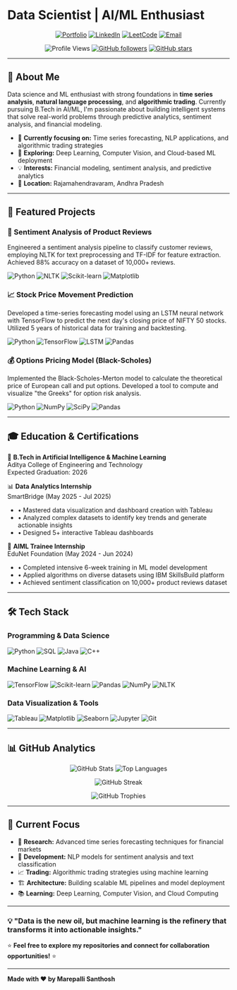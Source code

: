 # Data Scientist | AI/ML Enthusiast

<div align="center">

[![Portfolio](https://img.shields.io/badge/-Portfolio-FF5722?style=for-the-badge&logo=firefox&logoColor=white)](https://marepallisanthosh.engineer)
[![LinkedIn](https://img.shields.io/badge/-LinkedIn-0077B5?style=for-the-badge&logo=linkedin&logoColor=white)](https://www.linkedin.com/in/f2f2aed9/)
[![LeetCode](https://img.shields.io/badge/-LeetCode-FFA116?style=for-the-badge&logo=leetcode&logoColor=black)](https://leetcode.com/u/74cf8cce/)
[![Email](https://img.shields.io/badge/-Email-D14836?style=for-the-badge&logo=gmail&logoColor=white)](mailto:marepallisanthosh.999333@gmail.com)

![Profile Views](https://komarev.com/ghpvc/?username=marepallisanthosh999333&color=blue&style=flat-square)
[![GitHub followers](https://img.shields.io/github/followers/marepallisanthosh999333?label=Followers&style=social)](https://github.com/marepallisanthosh999333?tab=followers)
[![GitHub stars](https://img.shields.io/github/stars/marepallisanthosh999333?label=Stars&style=social)](https://github.com/marepallisanthosh999333)

</div>

---

## 🧠 About Me

Data science and ML enthusiast with strong foundations in **time series analysis**, **natural language processing**, and **algorithmic trading**. Currently pursuing B.Tech in AI/ML, I'm passionate about building intelligent systems that solve real-world problems through predictive analytics, sentiment analysis, and financial modeling.

- 🔭 **Currently focusing on:** Time series forecasting, NLP applications, and algorithmic trading strategies
- 🌱 **Exploring:** Deep Learning, Computer Vision, and Cloud-based ML deployment
- 💡 **Interests:** Financial modeling, sentiment analysis, and predictive analytics
- 📍 **Location:** Rajamahendravaram, Andhra Pradesh

---

## 🚀 Featured Projects

### 🎯 Sentiment Analysis of Product Reviews
Engineered a sentiment analysis pipeline to classify customer reviews, employing NLTK for text preprocessing and TF-IDF for feature extraction. Achieved 88% accuracy on a dataset of 10,000+ reviews.

![Python](https://img.shields.io/badge/-Python-3776AB?style=flat-square&logo=python&logoColor=white)
![NLTK](https://img.shields.io/badge/-NLTK-006400?style=flat-square&logo=python&logoColor=white)
![Scikit-learn](https://img.shields.io/badge/-Scikit--learn-F7931E?style=flat-square&logo=scikit-learn&logoColor=white)
![Matplotlib](https://img.shields.io/badge/-Matplotlib-11557c?style=flat-square&logo=python&logoColor=white)

### 📈 Stock Price Movement Prediction
Developed a time-series forecasting model using an LSTM neural network with TensorFlow to predict the next day's closing price of NIFTY 50 stocks. Utilized 5 years of historical data for training and backtesting.

![Python](https://img.shields.io/badge/-Python-3776AB?style=flat-square&logo=python&logoColor=white)
![TensorFlow](https://img.shields.io/badge/-TensorFlow-FF6F00?style=flat-square&logo=tensorflow&logoColor=white)
![LSTM](https://img.shields.io/badge/-LSTM-FF6B6B?style=flat-square&logo=python&logoColor=white)
![Pandas](https://img.shields.io/badge/-Pandas-150458?style=flat-square&logo=pandas&logoColor=white)

### 💰 Options Pricing Model (Black-Scholes)
Implemented the Black-Scholes-Merton model to calculate the theoretical price of European call and put options. Developed a tool to compute and visualize "the Greeks" for option risk analysis.

![Python](https://img.shields.io/badge/-Python-3776AB?style=flat-square&logo=python&logoColor=white)
![NumPy](https://img.shields.io/badge/-NumPy-013243?style=flat-square&logo=numpy&logoColor=white)
![SciPy](https://img.shields.io/badge/-SciPy-8CAAE6?style=flat-square&logo=scipy&logoColor=white)
![Pandas](https://img.shields.io/badge/-Pandas-150458?style=flat-square&logo=pandas&logoColor=white)

---

## 🎓 Education & Certifications

🎯 **B.Tech in Artificial Intelligence & Machine Learning**  
Aditya College of Engineering and Technology  
Expected Graduation: 2026

📊 **Data Analytics Internship**  
SmartBridge (May 2025 - Jul 2025)
- • Mastered data visualization and dashboard creation with Tableau
- • Analyzed complex datasets to identify key trends and generate actionable insights
- • Designed 5+ interactive Tableau dashboards

🤖 **AIML Trainee Internship**  
EduNet Foundation (May 2024 - Jun 2024)
- • Completed intensive 6-week training in ML model development
- • Applied algorithms on diverse datasets using IBM SkillsBuild platform
- • Achieved sentiment classification on 10,000+ product reviews dataset

---

## 🛠️ Tech Stack

### Programming & Data Science
![Python](https://img.shields.io/badge/-Python-3776AB?style=flat-square&logo=python&logoColor=white)
![SQL](https://img.shields.io/badge/-SQL-4479A1?style=flat-square&logo=postgresql&logoColor=white)
![Java](https://img.shields.io/badge/-Java-ED8B00?style=flat-square&logo=java&logoColor=white)
![C++](https://img.shields.io/badge/-C++-00599C?style=flat-square&logo=c%2B%2B&logoColor=white)

### Machine Learning & AI
![TensorFlow](https://img.shields.io/badge/-TensorFlow-FF6F00?style=flat-square&logo=tensorflow&logoColor=white)
![Scikit-learn](https://img.shields.io/badge/-Scikit--learn-F7931E?style=flat-square&logo=scikit-learn&logoColor=white)
![Pandas](https://img.shields.io/badge/-Pandas-150458?style=flat-square&logo=pandas&logoColor=white)
![NumPy](https://img.shields.io/badge/-NumPy-013243?style=flat-square&logo=numpy&logoColor=white)
![NLTK](https://img.shields.io/badge/-NLTK-006400?style=flat-square&logo=python&logoColor=white)

### Data Visualization & Tools
![Tableau](https://img.shields.io/badge/-Tableau-E97627?style=flat-square&logo=tableau&logoColor=white)
![Matplotlib](https://img.shields.io/badge/-Matplotlib-11557c?style=flat-square&logo=python&logoColor=white)
![Seaborn](https://img.shields.io/badge/-Seaborn-3776AB?style=flat-square&logo=python&logoColor=white)
![Jupyter](https://img.shields.io/badge/-Jupyter-F37626?style=flat-square&logo=jupyter&logoColor=white)
![Git](https://img.shields.io/badge/-Git-F05032?style=flat-square&logo=git&logoColor=white)

---

## 📊 GitHub Analytics

<div align="center">

![GitHub Stats](https://github-readme-stats.vercel.app/api?username=marepallisanthosh999333&show_icons=true&theme=tokyonight&hide_border=true&bg_color=0D1117)
![Top Languages](https://github-readme-stats.vercel.app/api/top-langs/?username=marepallisanthosh999333&layout=compact&theme=tokyonight&hide_border=true&bg_color=0D1117)

</div>

<div align="center">

![GitHub Streak](https://github-readme-streak-stats.herokuapp.com/?user=marepallisanthosh999333&theme=tokyonight&hide_border=true&background=0D1117)

</div>

<div align="center">

![GitHub Trophies](https://github-profile-trophy.vercel.app/?username=marepallisanthosh999333&theme=tokyonight&no-frame=true&margin-w=15&margin-h=15&column=4)

</div>

---

## 🌟 Current Focus

- 🔬 **Research:** Advanced time series forecasting techniques for financial markets
- 🤖 **Development:** NLP models for sentiment analysis and text classification
- 📈 **Trading:** Algorithmic trading strategies using machine learning
- 🏗️ **Architecture:** Building scalable ML pipelines and model deployment
- 📚 **Learning:** Deep Learning, Computer Vision, and Cloud Computing

---

### 💡 "Data is the new oil, but machine learning is the refinery that transforms it into actionable insights."

⭐ **Feel free to explore my repositories and connect for collaboration opportunities!** ⭐

---

**Made with ❤️ by Marepalli Santhosh**
